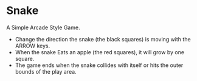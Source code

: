 # Snake
A Simple Arcade Style Game.

- Change the direction the snake (the black squares) is moving with the ARROW keys.
- When the snake Eats an apple (the red squares), it will grow by one square.
- The game ends when the snake collides with itself or hits the outer bounds of the play area.
